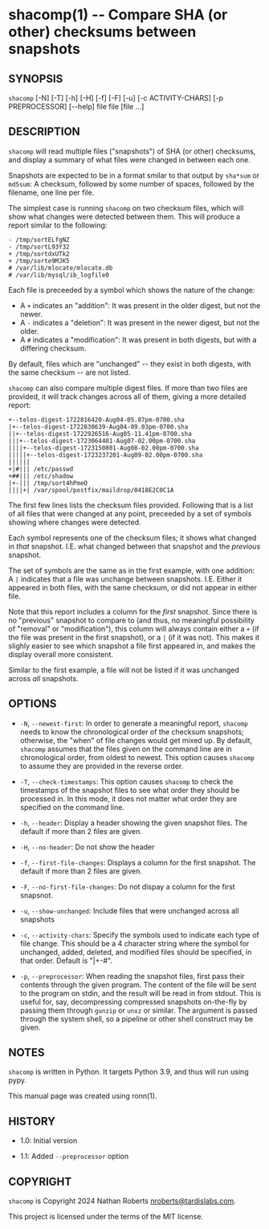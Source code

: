 shacomp(1) -- Compare SHA (or other) checksums between snapshots
================================================================

SYNOPSIS
--------

`shacomp` [-N] [-T] [-h] [-H] [-f] [-F] [-u]
  [-c ACTIVITY-CHARS] [-p PREPROCESSOR] [--help] file file [file ...]

DESCRIPTION
------------

`shacomp` will read multiple files ("snapshots") of SHA (or other) checksums,
and display a summary of what files were changed in between each one.

Snapshots are expected to be in a format smilar to that output by `sha*sum` or
`md5sum`: A checksum, followed by some number of spaces, followed by the
filename, one line per file.

The simplest case is running `shacomp` on two checksum files, which will show
what changes were detected between them. This will produce a report similar to
the following:

```
- /tmp/sortELfgNZ
- /tmp/sortL93Y32
+ /tmp/sortdxUTk2
+ /tmp/sorte9MJK5
# /var/lib/mlocate/mlocate.db
# /var/lib/mysql/ib_logfile0
```

Each file is preceeded by a symbol which shows the nature of the change:

* A `+` indicates an "addition": It was present in the older digest, but not the
  newer.
* A `-` indicates a "deletion": It was present in the newer digest, but not the
  older.
* A `#` indicates a "modification": It was present in both digests, but with a
  differing checksum.

By default, files which are "unchanged" -- they exist in both
digests, with the same checksum -- are not listed.

`shacomp` can also compare multiple digest files. If more than two files are
provided, it will track changes across all of them, giving a more detailed
report:

```
+--telos-digest-1722816420-Aug04-05.07pm-0700.sha
|+--telos-digest-1722830639-Aug04-09.03pm-0700.sha
||+--telos-digest-1722926516-Aug05-11.41pm-0700.sha
|||+--telos-digest-1723064401-Aug07-02.00pm-0700.sha
||||+--telos-digest-1723150801-Aug08-02.00pm-0700.sha
|||||+--telos-digest-1723237201-Aug09-02.00pm-0700.sha
||||||
+|#||| /etc/passwd
+##||| /etc/shadow
|+-||| /tmp/sort4hPmeO
||||+| /var/spool/postfix/maildrop/0418E2C0C1A
```

The first few lines lists the checksum files provided. Following that is a
list of all files that were changed at any point, preceeded by a set of
symbols showing where changes were detected.

Each symbol represents one of the checksum files; it shows what changed in
*that* snapshot. I.E. what changed between that snapshot and the
*previous* snapshot.

The set of symbols are the same as in the first example, with one addition: A
`|` indicates that a file was unchange between snapshots. I.E. Either it
appeared in both files, with the same checksum, or did not appear in either
file.

Note that this report includes a column for the *first* snapshot. Since there
is no "previous" snapshot to compare to (and thus, no meaningful possibility
of "removal" or "modification"), this column will always contain either a `+`
(if the file was present in the first snapshot), or a `|` (if it was not).
This makes it slighly easier to see which snapshot a file first appeared in,
and makes the display overall more consistent.

Similar to the first example, a file will not be listed if it was unchanged
across *all* snapshots.

OPTIONS
--------

* `-N`, `--newest-first`:
  In order to generate a meaningful report, `shacomp` needs to know the
  chronological order of the checksum snapshots; otherwise, the "when" of file
  changes would get mixed up. By default, `shacomp` assumes that the files
  given on the command line are in chronological order, from oldest to newest.
  This option causes `shacomp` to assume they are provided in the reverse
  order.

* `-T`, `--check-timestamps`:
  This option causes `shacomp` to check the timestamps of the snapshot files to
  see what order they should be processed in. In this mode, it does not matter
  what order they are specified on the command line.

* `-h`, `--header`:
  Display a header showing the given snapshot files. The default if more than 2
  files are given.

* `-H`, `--no-header`:
  Do not show the header

* `-f`, `--first-file-changes`:
  Displays a column for the first snapshot. The default if more than 2 files
  are given.

* `-F`, `--no-first-file-changes`:
  Do not dispay a column for the first snapsnot.

* `-u`, `--show-unchanged`:
  Include files that were unchanged across all snapshots

* `-c`, `--activity-chars`:
  Specify the symbols used to indicate each type of file change. This should be
  a 4 character string where the symbol for unchanged, added, deleted, and
  modified files should be specified, in that order. Default is "|+-#".

* `-p`, `--preprocessor`:
  When reading the snapshot files, first pass their contents through the given
  program. The content of the file will be sent to the program on stdin, and
  the result will be read in from stdout. This is useful for, say,
  decompressing compressed snapshots on-the-fly by passing them through
  `gunzip` or `unxz` or similar.  The argument is passed through the system
  shell, so a pipeline or other shell construct may be given.

NOTES
-----

`shacomp` is written in Python. It targets Python 3.9, and thus will run using pypy.

This manual page was created using ronn(1).

HISTORY
-------

* 1.0:
  Initial version

* 1.1:
  Added `--preprocessor` option

COPYRIGHT
----------

`shacomp` is Copyright 2024 Nathan Roberts <nroberts@tardislabs.com>.

This project is licensed under the terms of the MIT license.
